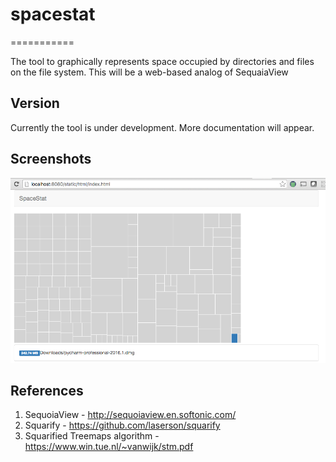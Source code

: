 # spacestat
===========

The tool to graphically represents space occupied by directories and files on the file system.
This will be a web-based analog of SequaiaView

Version
-------
Currently the tool is under development. More documentation will appear.

Screenshots
-----------
![spacestat](docs/images/spacestat.png)


References
----------
1. SequoiaView - http://sequoiaview.en.softonic.com/
2. Squarify - https://github.com/laserson/squarify
3. Squarified Treemaps algorithm - https://www.win.tue.nl/~vanwijk/stm.pdf

